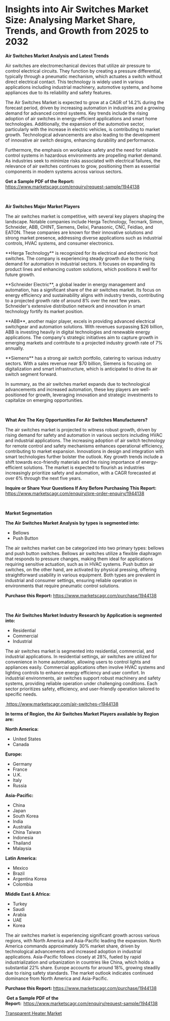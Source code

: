 <p><h1>Insights into Air Switches Market Size: Analysing Market Share, Trends, and Growth from 2025 to 2032</h1></p><p><strong>Air Switches Market Analysis and Latest Trends</strong></p>
<p><p>Air switches are electromechanical devices that utilize air pressure to control electrical circuits. They function by creating a pressure differential, typically through a pneumatic mechanism, which actuates a switch without direct electrical contact. This technology is widely used in various applications including industrial machinery, automotive systems, and home appliances due to its reliability and safety features.</p><p>The Air Switches Market is expected to grow at a CAGR of 14.2% during the forecast period, driven by increasing automation in industries and a growing demand for advanced control systems. Key trends include the rising adoption of air switches in energy-efficient applications and smart home technologies. Additionally, the expansion of the automotive sector, particularly with the increase in electric vehicles, is contributing to market growth. Technological advancements are also leading to the development of innovative air switch designs, enhancing durability and performance.</p><p>Furthermore, the emphasis on workplace safety and the need for reliable control systems in hazardous environments are propelling market demand. As industries seek to minimize risks associated with electrical failures, the relevance of air switches continues to grow, positioning them as essential components in modern systems across various sectors.</p></p>
<p><strong>Get a Sample PDF of the Report:&nbsp;</strong> <a href="https://www.marketscagr.com/enquiry/request-sample/1944138?utm_campaign=2383&utm_medium=2&utm_source=Github&utm_content=ia&utm_term=06042025&utm_id=air-switches">https://www.marketscagr.com/enquiry/request-sample/1944138</a></p>
<p>&nbsp;</p>
<p><strong>Air Switches Major Market Players</strong></p>
<p><p>The air switches market is competitive, with several key players shaping the landscape. Notable companies include Herga Technology, Tecmark, Simon, Schneider, ABB, CHINT, Siemens, Delixi, Panasonic, CNC, Feidiao, and EATON. These companies are known for their innovative solutions and strong market presence, addressing diverse applications such as industrial controls, HVAC systems, and consumer electronics.</p><p>**Herga Technology** is recognized for its electrical and electronic foot switches. The company is experiencing steady growth due to the rising demand for automation in industrial sectors. It focuses on expanding its product lines and enhancing custom solutions, which positions it well for future growth.</p><p>**Schneider Electric**, a global leader in energy management and automation, has a significant share of the air switches market. Its focus on energy efficiency and sustainability aligns with industry trends, contributing to a projected growth rate of around 8% over the next few years. Schneider's extensive distribution network and innovation in smart technology fortify its market position.</p><p>**ABB**, another major player, excels in providing advanced electrical switchgear and automation solutions. With revenues surpassing $26 billion, ABB is investing heavily in digital technologies and renewable energy applications. The company's strategic initiatives aim to capture growth in emerging markets and contribute to a projected industry growth rate of 7% annually.</p><p>**Siemens** has a strong air switch portfolio, catering to various industry sectors. With a sales revenue near $70 billion, Siemens is focusing on digitalization and smart infrastructure, which is anticipated to drive its air switch segment forward.</p><p>In summary, as the air switches market expands due to technological advancements and increased automation, these key players are well-positioned for growth, leveraging innovation and strategic investments to capitalize on emerging opportunities.</p></p>
<p>&nbsp;</p>
<p><strong>What Are The Key Opportunities For Air Switches Manufacturers?</strong></p>
<p><p>The air switches market is projected to witness robust growth, driven by rising demand for safety and automation in various sectors including HVAC and industrial applications. The increasing adoption of air switch technology for remote control and safety mechanisms enhances operational efficiency, contributing to market expansion. Innovations in design and integration with smart technologies further bolster the outlook. Key growth trends include a shift towards eco-friendly materials and the rising importance of energy-efficient solutions. The market is expected to flourish as industries increasingly prioritize safety and automation, with a CAGR forecasted at over 6% through the next five years.</p></p>
<p><strong>Inquire or Share Your Questions If Any Before Purchasing This Report:</strong> <a href="https://www.marketscagr.com/enquiry/pre-order-enquiry/1944138?utm_campaign=2383&utm_medium=2&utm_source=Github&utm_content=ia&utm_term=06042025&utm_id=air-switches">https://www.marketscagr.com/enquiry/pre-order-enquiry/1944138</a></p>
<p>&nbsp;</p>
<p><strong>Market Segmentation</strong></p>
<p><strong>The Air Switches Market Analysis by types is segmented into:</strong></p>
<p><ul><li>Bellows</li><li>Push Button</li></ul></p>
<p><p>The air switches market can be categorized into two primary types: bellows and push button switches. Bellows air switches utilize a flexible diaphragm that responds to pressure changes, making them ideal for applications requiring sensitive actuation, such as in HVAC systems. Push button air switches, on the other hand, are activated by physical pressing, offering straightforward usability in various equipment. Both types are prevalent in industrial and consumer settings, ensuring reliable operation in environments that require pneumatic control solutions.</p></p>
<p><strong>Purchase this Report:&nbsp;</strong><a href="https://www.marketscagr.com/purchase/1944138?utm_campaign=2383&utm_medium=2&utm_source=Github&utm_content=ia&utm_term=06042025&utm_id=air-switches">https://www.marketscagr.com/purchase/1944138</a></p>
<p>&nbsp;</p>
<p><strong>The Air Switches Market Industry Research by Application is segmented into:</strong></p>
<p><ul><li>Residential</li><li>Commercial</li><li>Industrial</li></ul></p>
<p><p>The air switches market is segmented into residential, commercial, and industrial applications. In residential settings, air switches are utilized for convenience in home automation, allowing users to control lights and appliances easily. Commercial applications often involve HVAC systems and lighting controls to enhance energy efficiency and user comfort. In industrial environments, air switches support robust machinery and safety systems, providing reliable operation under challenging conditions. Each sector prioritizes safety, efficiency, and user-friendly operation tailored to specific needs.</p></p>
<p><a href="https://www.marketscagr.com/air-switches-r1944138?utm_campaign=2383&utm_medium=2&utm_source=Github&utm_content=ia&utm_term=06042025&utm_id=air-switches">&nbsp;https://www.marketscagr.com/air-switches-r1944138</a></p>
<p><strong>In terms of Region, the Air Switches Market Players available by Region are:</strong></p>
<p>
    <p> <strong> North America: </strong>
        <ul>
            <li>United States</li>
            <li>Canada</li>
        </ul>
        </p> 
    <p> <strong> Europe: </strong>
        <ul>
            <li>Germany</li>
            <li>France</li>
            <li>U.K.</li>
            <li>Italy</li>
            <li>Russia</li>
        </ul>
        </p> 
    <p> <strong> Asia-Pacific: </strong>
        <ul>
            <li>China</li>
            <li>Japan</li>
            <li>South Korea</li>
            <li>India</li>
            <li>Australia</li>
            <li>China Taiwan</li>
            <li>Indonesia</li>
            <li>Thailand</li>
            <li>Malaysia</li>
        </ul>
        </p> 
    <p> <strong> Latin America: </strong>
        <ul>
            <li>Mexico</li>
            <li>Brazil</li>
            <li>Argentina Korea</li>
            <li>Colombia</li>
        </ul>
        </p> 
    <p> <strong> Middle East & Africa: </strong>
        <ul>
            <li>Turkey</li>
            <li>Saudi</li>
            <li>Arabia</li>
            <li>UAE</li>
            <li>Korea</li>
        </ul>
    </p>
    </p>
<p><p>The air switches market is experiencing significant growth across various regions, with North America and Asia-Pacific leading the expansion. North America commands approximately 30% market share, driven by technological advancements and increased adoption in industrial applications. Asia-Pacific follows closely at 28%, fueled by rapid industrialization and urbanization in countries like China, which holds a substantial 22% share. Europe accounts for around 18%, growing steadily due to rising safety standards. The market outlook indicates continued dominance from North America and Asia-Pacific.</p></p>
<p><strong>Purchase this Report: </strong><a href="https://www.marketscagr.com/purchase/1944138?utm_campaign=2383&utm_medium=2&utm_source=Github&utm_content=ia&utm_term=06042025&utm_id=air-switches">https://www.marketscagr.com/purchase/1944138</a></p>
<p>&nbsp;<strong>Get a Sample PDF of the Report:&nbsp;&nbsp;</strong><a href="https://www.marketscagr.com/enquiry/request-sample/1944138?utm_campaign=2383&utm_medium=2&utm_source=Github&utm_content=ia&utm_term=06042025&utm_id=air-switches">https://www.marketscagr.com/enquiry/request-sample/1944138</a></p>
<p><strong></strong></p>
<p><p><a href="https://github.com/semiensamuel72378/Market-Research-Report-List-1/blob/main/transparent-heater-market.md?utm_campaign=2383&utm_medium=2&utm_source=Github&utm_content=ia&utm_term=06042025&utm_id=air-switches">Transparent Heater Market</a></p></p>